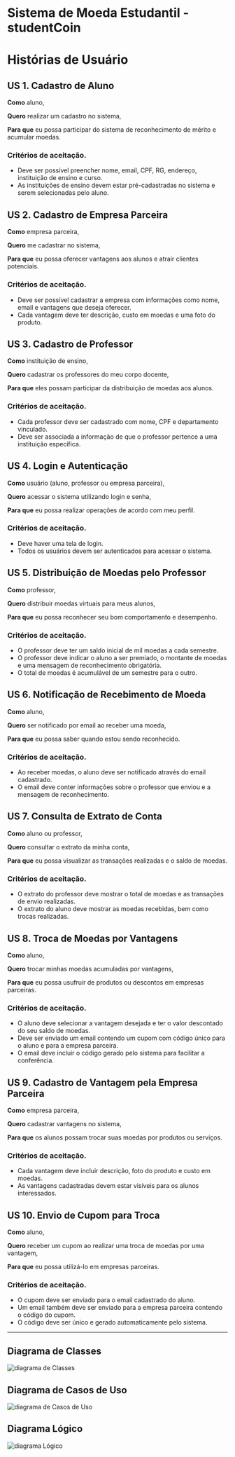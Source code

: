 # Sistema de Moeda Estudantil - studentCoin

# Histórias de Usuário

## US 1. Cadastro de Aluno
**Como** aluno,

**Quero** realizar um cadastro no sistema,

**Para que** eu possa participar do sistema de reconhecimento de mérito e acumular moedas.

### Critérios de aceitação.
- Deve ser possível preencher nome, email, CPF, RG, endereço, instituição de ensino e curso.
- As instituições de ensino devem estar pré-cadastradas no sistema e serem selecionadas pelo aluno.

## US 2. Cadastro de Empresa Parceira
**Como** empresa parceira,

**Quero** me cadastrar no sistema,

**Para que** eu possa oferecer vantagens aos alunos e atrair clientes potenciais.

### Critérios de aceitação.
- Deve ser possível cadastrar a empresa com informações como nome, email e vantagens que deseja oferecer.
- Cada vantagem deve ter descrição, custo em moedas e uma foto do produto.

## US 3. Cadastro de Professor
**Como** instituição de ensino,

**Quero** cadastrar os professores do meu corpo docente,

**Para que** eles possam participar da distribuição de moedas aos alunos.

### Critérios de aceitação.
- Cada professor deve ser cadastrado com nome, CPF e departamento vinculado.
- Deve ser associada a informação de que o professor pertence a uma instituição específica.

## US 4. Login e Autenticação
**Como** usuário (aluno, professor ou empresa parceira),

**Quero** acessar o sistema utilizando login e senha,

**Para que** eu possa realizar operações de acordo com meu perfil.

### Critérios de aceitação.
- Deve haver uma tela de login.
- Todos os usuários devem ser autenticados para acessar o sistema.

## US 5. Distribuição de Moedas pelo Professor
**Como** professor,

**Quero** distribuir moedas virtuais para meus alunos,

**Para que** eu possa reconhecer seu bom comportamento e desempenho.

### Critérios de aceitação.
- O professor deve ter um saldo inicial de mil moedas a cada semestre.
- O professor deve indicar o aluno a ser premiado, o montante de moedas e uma mensagem de reconhecimento obrigatória.
- O total de moedas é acumulável de um semestre para o outro.

## US 6. Notificação de Recebimento de Moeda
**Como** aluno,

**Quero** ser notificado por email ao receber uma moeda,

**Para que** eu possa saber quando estou sendo reconhecido.

### Critérios de aceitação.
- Ao receber moedas, o aluno deve ser notificado através do email cadastrado.
- O email deve conter informações sobre o professor que enviou e a mensagem de reconhecimento.

## US 7. Consulta de Extrato de Conta
**Como** aluno ou professor,

**Quero** consultar o extrato da minha conta,

**Para que** eu possa visualizar as transações realizadas e o saldo de moedas.

### Critérios de aceitação.
- O extrato do professor deve mostrar o total de moedas e as transações de envio realizadas.
- O extrato do aluno deve mostrar as moedas recebidas, bem como trocas realizadas.

## US 8. Troca de Moedas por Vantagens
**Como** aluno,

**Quero** trocar minhas moedas acumuladas por vantagens,

**Para que** eu possa usufruir de produtos ou descontos em empresas parceiras.

### Critérios de aceitação.
- O aluno deve selecionar a vantagem desejada e ter o valor descontado do seu saldo de moedas.
- Deve ser enviado um email contendo um cupom com código único para o aluno e para a empresa parceira.
- O email deve incluir o código gerado pelo sistema para facilitar a conferência.

## US 9. Cadastro de Vantagem pela Empresa Parceira
**Como** empresa parceira,

**Quero** cadastrar vantagens no sistema,

**Para que** os alunos possam trocar suas moedas por produtos ou serviços.

### Critérios de aceitação.
- Cada vantagem deve incluir descrição, foto do produto e custo em moedas.
- As vantagens cadastradas devem estar visíveis para os alunos interessados.

## US 10. Envio de Cupom para Troca
**Como** aluno,

**Quero** receber um cupom ao realizar uma troca de moedas por uma vantagem,

**Para que** eu possa utilizá-lo em empresas parceiras.

### Critérios de aceitação.
- O cupom deve ser enviado para o email cadastrado do aluno.
- Um email também deve ser enviado para a empresa parceira contendo o código do cupom.
- O código deve ser único e gerado automaticamente pelo sistema.

---

## Diagrama de Classes 
![diagrama de Classes](Diagrams/diagrama_de_classes.png)

## Diagrama de Casos de Uso 
![diagrama de Casos de Uso](Diagrams/diagrama_casos_de_uso.png)

## Diagrama Lógico
![diagrama Lógico](Diagrams/diagrama-logico.png)

